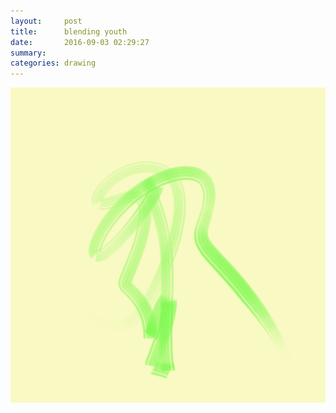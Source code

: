 ```yaml
---
layout:     post
title:      blending youth
date:       2016-09-03 02:29:27
summary:    
categories: drawing
---
```

![blending youth](/images/diary/blending-youth.png "[tears][tears][tears]")
